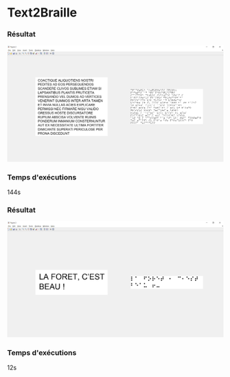 # Text2Braille


### Résultat
<img src="./info/resultat.PNG">

### Temps d'exécutions
144s

### Résultat
<img src="./info/resultat1.PNG">

### Temps d'exécutions
12s
